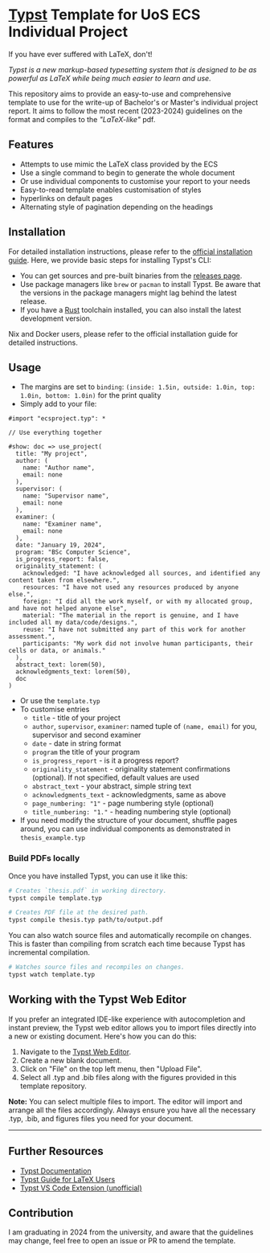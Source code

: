 # [Typst](https://typst.app/) Template for UoS ECS Individual Project

If you have ever suffered with LaTeX, don't!

_Typst is a new markup-based typesetting system that is designed to be as powerful as LaTeX while being much easier to learn and use._

This repository aims to provide an easy-to-use and comprehensive template to use for the write-up of Bachelor's or Master's individual project report.
It aims to follow the most recent (2023-2024) guidelines on the format and compiles to the _"LaTeX-like"_ pdf.

## Features
- Attempts to use mimic the LaTeX class provided by the ECS
- Use a single command to begin to generate the whole document
- Or use individual components to customise your report to your needs
- Easy-to-read template enables customisation of styles
- hyperlinks on default pages
- Alternating style of pagination depending on the headings

## Installation

For detailed installation instructions, please refer to the [official installation guide](https://github.com/typst/typst). Here, we provide basic steps for installing Typst's CLI:

- You can get sources and pre-built binaries from the [releases page](https://github.com/typst/typst/releases).
- Use package managers like `brew` or `pacman` to install Typst. Be aware that the versions in the package managers might lag behind the latest release.
- If you have a [Rust](https://rustup.rs/) toolchain installed, you can also install the latest development version.

Nix and Docker users, please refer to the official installation guide for detailed instructions.

## Usage
- The margins are set to `binding`: `(inside: 1.5in, outside: 1.0in, top: 1.0in, bottom: 1.0in)` for the print quality
- Simply add to your file:
```typ
#import "ecsproject.typ": *

// Use everything together

#show: doc => use_project(
  title: "My project",
  author: (
    name: "Author name",
    email: none
  ),
  supervisor: (
    name: "Supervisor name",
    email: none
  ),
  examiner: (
    name: "Examiner name",
    email: none
  ),
  date: "January 19, 2024",
  program: "BSc Computer Science",
  is_progress_report: false,
  originality_statement: (
    acknowledged: "I have acknowledged all sources, and identified any content taken from elsewhere.",
    resources: "I have not used any resources produced by anyone else.",
    foreign: "I did all the work myself, or with my allocated group, and have not helped anyone else",
    material: "The material in the report is genuine, and I have included all my data/code/designs.",
    reuse: "I have not submitted any part of this work for another assessment.",
    participants: "My work did not involve human participants, their cells or data, or animals."
  ),
  abstract_text: lorem(50),
  acknowledgments_text: lorem(50),
  doc
)
```
- Or use the `template.typ`
- To customise entries
  - `title` - title of your project
  - `author`, `supervisor`, `examiner`: named tuple of `(name, email)` for you, supervisor and second examiner
  - `date` - date in string format
  - `program` the title of your program
  - `is_progress_report` - is it a progress report?
  - `originality_statement` - originality statement confirmations (optional). If not specified, default values are used
  - `abstract_text` - your abstract, simple string text
  - `acknowledgments_text` - acknowledgments, same as above
  - `page_numbering: "1"` - page numbering style (optional)
  - `title_numbering: "1."` - heading numbering style (optional)
- If you need modify the structure of your document, shuffle pages around, you can use individual components as demonstrated in `thesis_example.typ`


### Build PDFs locally 
Once you have installed Typst, you can use it like this:
```sh
# Creates `thesis.pdf` in working directory.
typst compile template.typ

# Creates PDF file at the desired path.
typst compile thesis.typ path/to/output.pdf
```

You can also watch source files and automatically recompile on changes. This is
faster than compiling from scratch each time because Typst has incremental
compilation.
```sh
# Watches source files and recompiles on changes.
typst watch template.typ
```

## Working with the Typst Web Editor

If you prefer an integrated IDE-like experience with autocompletion and instant preview, the Typst web editor allows you to import files directly into a new or existing document. Here's how you can do this:

1. Navigate to the [Typst Web Editor](https://typst.app/).
2. Create a new blank document.
3. Click on "File" on the top left menu, then "Upload File".
4. Select all .typ and .bib files along with the figures provided in this template repository.

**Note:** You can select multiple files to import. The editor will import and arrange all the files accordingly. Always ensure you have all the necessary .typ, .bib, and figures files you need for your document.


---
## Further Resources

- [Typst Documentation](https://typst.app/docs/)
- [Typst Guide for LaTeX Users](https://typst.app/docs/guides/guide-for-latex-users/)
- [Typst VS Code Extension (unofficial)](https://marketplace.visualstudio.com/items?itemName=nvarner.typst-lsp)

## Contribution
I am graduating in 2024 from the university, and aware that the guidelines may change, feel free to open an issue or PR to amend the template.